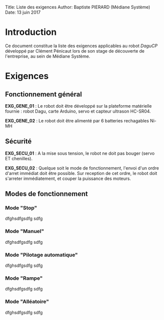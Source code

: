 Title:   Liste des exigences
Author:  Baptiste PIERARD (Médiane Système)
Date:    13 juin 2017

Introduction
==============

Ce document constitue la liste des exigences applicables au robot *DaguCP* développé par Clément Pénicaut lors de son stage de découverte de l'entreprise, au sein de Médiane Système.

Exigences
===============


Fonctionnement général
------------------------

**EXG_GENE_01** : Le robot doit être développé sur la plateforme matérielle fournie : robot Dagu, carte Arduino, servo et capteur ultrason HC-SR04.

**EXG_GENE_02** : Le robot doit être alimenté par 6 batteries rechagables Ni-MH


Sécurité
----------

**EXG_SECU_01** : A la mise sous tension, le robot ne doit pas bouger (servo ET chenilles).

**EXG_SECU_02** : Quelque soit le mode de fonctionnement, l'envoi d'un ordre d'arret immédiat doit être possible. Sur reception de cet ordre, le robot doit s'arreter immédiatement, et couper la puissance des moteurs.


Modes de fonctionnement
-------------------------

### Mode "Stop"

dfghsdfgsdfg
sdfg


### Mode "Manuel"

dfghsdfgsdfg
sdfg


### Mode "Pilotage automatique"

dfghsdfgsdfg
sdfg

### Mode "Rampe"

dfghsdfgsdfg
sdfg

### Mode "Alléatoire"

dfghsdfgsdfg
sdfg

